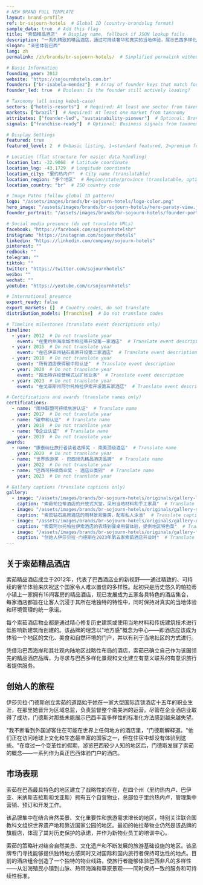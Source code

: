 ```yaml
---
# NEW BRAND FULL TEMPLATE
layout: brand-profile
ref: br-sojourn-hotels  # Global ID (country-brandslug format)
sample_data: true  # Add this flag
title: "索茹精品酒店"  # Display name, fallback if JSON lookup fails
description: "一系列精致的精品酒店，通过可持续奢华和真实的当地体验，展示巴西多样化的景观。"
slogan: "亲密体验巴西"
lang: zh
permalink: /zh/brands/br-sojourn-hotels/  # Simplified permalink without country code

# Basic Information
founding_year: 2012
website: "https://sojournhotels.com.br"
founders: ["br-isabela-mendez"]  # Array of founder keys that match founder_names.json entries
founder_led: true  # Boolean: Is the founder still actively leading?

# Taxonomy (all using kebab-case)
sectors: ["hotels-resorts"]  # Required: At least one sector from taxonomy
markets: ["brazil"]  # Required: At least one market from taxonomy
attributes: ["founder-led", "sustainability-pioneer"]  # Optional: Brand attributes from taxonomy
signals: ["franchise-ready"]  # Optional: Business signals from taxonomy

# Display Settings
featured: true
featured_level: 2  # 0=basic listing, 1=standard featured, 2=premium featured

# Location (flat structure for easier data handling)
location_lat: -22.9068  # Latitude coordinate
location_lng: -43.1729  # Longitude coordinate
location_city: "里约热内卢"  # City name (translatable)
location_region: "多个地区"  # Region/state/province (translatable, optional)
location_country: "br"  # ISO country code

# Image Paths (follow global ID pattern)
logo: "/assets/images/brands/br-sojourn-hotels/logo-color.png"
hero_image: "/assets/images/brands/br-sojourn-hotels/hero-paraty-view.jpg"
founder_portrait: "/assets/images/brands/br-sojourn-hotels/founder-portrait.jpg"

# Social media presence (do not translate URLs)
facebook: "https://facebook.com/sojournhotelsbr"
instagram: "https://instagram.com/sojournhotels"
linkedin: "https://linkedin.com/company/sojourn-hotels"
pinterest: ""
redbook: ""
telegram: ""
tiktok: ""
twitter: "https://twitter.com/sojournhotels"
weibo: ""
wechat: ""
youtube: "https://youtube.com/c/sojournhotels"

# International presence
export_ready: false
export_markets: []  # Country codes, do not translate
distribution_models: [franchise]  # Do not translate codes

# Timeline milestones (translate event descriptions only)
timeline:
  - year: 2012  # Do not translate year
    event: "在里约州海岸城市帕拉蒂开设第一家酒店"  # Translate event description
  - year: 2015  # Do not translate year
    event: "在巴伊亚州钻石高原开设第二家酒店"  # Translate event description
  - year: 2018  # Do not translate year
    event: "所有酒店获得碳中和认证"  # Translate event description
  - year: 2020  # Do not translate year
    event: "推出特许经营模式以扩张业务"  # Translate event description
  - year: 2023  # Do not translate year
    event: "在戈亚斯州阿尔托帕拉伊索开设第五家酒店"  # Translate event description

# Certifications and awards (translate names only)
certifications:
  - name: "雨林联盟可持续旅游认证"  # Translate name
    year: 2017  # Do not translate year
  - name: "碳中和认证"  # Translate name
    year: 2018  # Do not translate year
  - name: "B企业认证"  # Translate name
    year: 2019  # Do not translate year
awards:
  - name: "康泰纳仕旅行者读者选择奖 - 南美顶级酒店"  # Translate name
    year: 2020  # Do not translate year
  - name: "世界旅游奖 - 巴西领先精品酒店品牌"  # Translate name
    year: 2022  # Do not translate year
  - name: "巴西可持续商业奖 - 酒店业类别"  # Translate name
    year: 2023  # Do not translate year

# Gallery captions (translate captions only)
gallery:
  - image: "/assets/images/brands/br-sojourn-hotels/originals/gallery-lobby.jpg"  # Do not translate path
    caption: "索茹帕拉蒂酒店的开放式大堂，采用当地材料和手工家具"  # Translate caption
  - image: "/assets/images/brands/br-sojourn-hotels/originals/gallery-suite.jpg"  # Do not translate path
    caption: "索茹钻石高原酒店的雨林景观套房，配有私人泳池"  # Translate caption
  - image: "/assets/images/brands/br-sojourn-hotels/originals/gallery-dining.jpg"  # Do not translate path
    caption: "索茹阿尔托帕拉伊索酒店的农场到餐桌用餐体验，提供地区特色菜"  # Translate caption
  - image: "/assets/images/brands/br-sojourn-hotels/originals/gallery-founder.jpg"  # Do not translate path
    caption: "创始人伊莎贝拉·门德斯在2023年第五家索茹酒店开业时"  # Translate caption
---
```


## 关于索茹精品酒店

索茹精品酒店成立于2012年，代表了巴西酒店业的新视野——通过精致的、可持续的奢华体验来庆祝这个国家令人难以置信的多样性。起初只是历史悠久的帕拉蒂小镇上一家拥有16间客房的精品酒店，现已发展成为五家各具特色的酒店集合，每家酒店都旨在让客人沉浸于其所在地独特的特性中，同时保持对真实的当地体验和环境管理的统一承诺。

每个索茹酒店物业都是通过精心修复历史建筑或使用当地材料和传统建筑技术进行低影响新建筑而创建的。该品牌的理念以"地方感"概念为中心——即酒店应该成为体验一个地区的文化、美食和自然环境的门户，并以有利于当地社区的方式进行。

凭借沿巴西海岸和其壮观内陆地区战略性布局的酒店，索茹已确立自己作为该国领先的精品酒店品牌，为寻求与巴西多样化景观和文化建立有意义联系的有意识旅行者提供服务。

## 创始人的旅程

伊莎贝拉·门德斯创立索茹的道路始于她在一家大型国际连锁酒店十五年的职业生涯，在那里她晋升为区域总监，负责监督整个南美洲的运营。尽管在企业酒店业取得了成功，门德斯对那些未能展示巴西丰富多样性的标准化方法感到越来越失望。

"我不断看到外国游客住在可能在世界上任何地方的酒店里，"门德斯解释道。"他们正在访问地球上文化和生态最丰富的国家之一，但在住宿中却没有体验到这些。"在度过一个变革性的假期，游览巴西较少人知的地区后，门德斯发展了索茹的概念——一系列作为真正巴西体验门户的酒店。

## 市场表现

索茹在巴西最具特色的地区建立了战略性的存在，在四个州（里约热内卢、巴伊亚、米纳斯吉拉斯和戈亚斯）拥有五个自营物业，总部位于里约热内卢，管理集中营销、预订和开发工作。

该品牌集中在结合自然美景、文化重要性和旅游需求增长的地区，特别关注联合国教科文组织世界遗产地和靠近国家公园的地区。最初的帕拉蒂物业仍然是该品牌的旗舰店，体现了其对历史保护的承诺，并作为新物业员工的培训中心。

索茹的策略针对结合自然美景、文化遗产和不断发展的旅游基础设施的地区。该品牌专门寻找能够提供独特地方感同时又对国际和国内旅行者保持可达性的地点。目前的酒店组合创造了一个独特的物业线路，使旅行者能够体验巴西非凡的多样性——从沿海殖民小镇到山脉、热带海滩和草原景观——同时保持一致的服务和可持续性标准。
